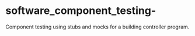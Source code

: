 # software_component_testing-
Component testing using stubs and mocks for a building controller program.
